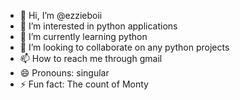 - 👋 Hi, I’m @ezzieboii
- 👀 I’m interested in python applications
- 🌱 I’m currently learning python
- 💞️ I’m looking to collaborate on any python projects
- 📫 How to reach me through gmail
- 😄 Pronouns: singular
- ⚡ Fun fact: The count of Monty

<!---
ezzieboii/ezzieboii is a ✨ special ✨ repository because its `README.md` (this file) appears on your GitHub profile.
You can click the Preview link to take a look at your changes.
--->

